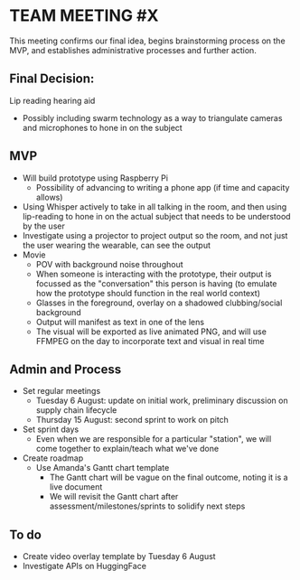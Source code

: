 # TEAM MEETING #X

This meeting confirms our final idea, begins brainstorming process on the MVP, and establishes administrative processes and further action.


## Final Decision:
Lip reading hearing aid
- Possibly including swarm technology as a way to triangulate cameras and microphones to hone in on the subject

## MVP
- Will build prototype using Raspberry Pi
  - Possibility of advancing to writing a phone app (if time and capacity allows)
- Using Whisper actively to take in all talking in the room, and then using lip-reading to hone in on the actual subject that needs to be understood by the user
- Investigate using a projector to project output so the room, and not just the user wearing the wearable, can see the output
- Movie
  - POV with background noise throughout
  - When someone is interacting with the prototype, their output is focussed as the "conversation" this person is having (to emulate how the prototype should function in the real world context)
  - Glasses in the foreground, overlay on a shadowed clubbing/social background
  - Output will manifest as text in one of the lens
  - The visual will be exported as live animated PNG, and will use FFMPEG on the day to incorporate text and visual in real time

## Admin and Process
- Set regular meetings
  - Tuesday 6 August: update on initial work, preliminary discussion on supply chain lifecycle
  - Thursday 15 August: second sprint to work on pitch
- Set sprint days
  - Even when we are responsible for a particular "station", we will come together to explain/teach what we've done
- Create roadmap
  - Use Amanda's Gantt chart template
    - The Gantt chart will be vague on the final outcome, noting it is a live document
    - We will revisit the Gantt chart after assessment/milestones/sprints to solidify next steps

## To do
- Create video overlay template by Tuesday 6 August
- Investigate APIs on HuggingFace